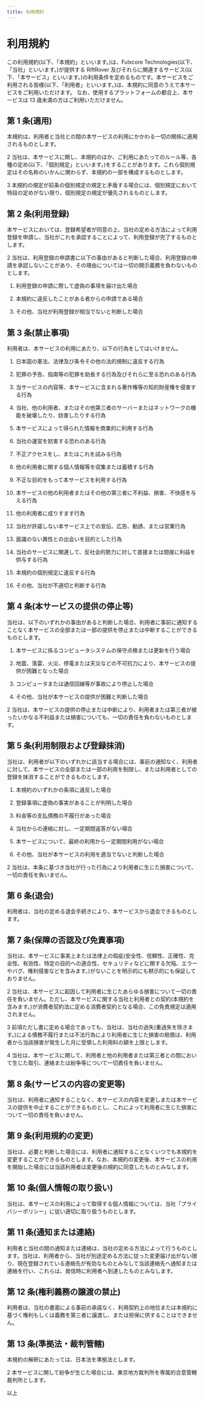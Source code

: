 ```yaml
---
title: 利用規約
---
```


# 利用規約

この利用規約(以下、「本規約」といいます。)は、Fulxcore Technologies(以下、「当社」といいます。)が提供する RiftRover 及びそれらに関連するサービス(以下、「本サービス」といいます。)の利用条件を定めるものです。本サービスをご利用される皆様(以下、「利用者」といいます。)は、本規約に同意のうえで本サービスをご利用いただけます。
なお、使用するプラットフォームの都合上、本サービスは 13 歳未満の方はご利用いただけません。

## 第 1 条(適用)

本規約は、利用者と当社との間の本サービスの利用にかかわる一切の関係に適用されるものとします。

2 当社は、本サービスに関し、本規約のほか、ご利用にあたってのルール等、各種の定め(以下、「個別規定」といいます。)をすることがあります。これら個別規定はその名称のいかんに関わらず、本規約の一部を構成するものとします。

3 本規約の規定が前条の個別規定の規定と矛盾する場合には、個別規定において特段の定めがない限り、個別規定の規定が優先されるものとします。

## 第 2 条(利用登録)

本サービスにおいては、登録希望者が同意の上、当社の定める方法によって利用登録を申請し、当社がこれを承認することによって、利用登録が完了するものとします。

2 当社は、利用登録の申請書に以下の事由があると判断した場合、利用登録の申請を承認しないことがあり、その理由については一切の開示義務を負わないものとします。

1. 利用登録の申請に際して虚偽の事項を届け出た場合

2. 本規約に違反したことがある者からの申請である場合

3. その他、当社が利用登録が相当でないと判断した場合

## 第 3 条(禁止事項)

利用者は、本サービスの利用にあたり、以下の行為をしてはいけません。

1. 日本国の憲法、法律及び条令その他の法的規制に違反する行為

2. 犯罪の予告、指南等の犯罪を助長する行為及びそれらに至る恐れのある行為

3. 当サービスの内容等、本サービスに含まれる著作権等の知的財産権を侵害する行為

4. 当社、他の利用者、またはその他第三者のサーバーまたはネットワークの機能を破壊したり、妨害したりする行為

5. 本サービスによって得られた情報を商業的に利用する行為

6. 当社の運営を妨害する恐れのある行為

7. 不正アクセスをし、またはこれを試みる行為

8. 他の利用者に関する個人情報等を収集または蓄積する行為

9. 不正な目的をもって本サービスを利用する行為

10.   本サービスの他の利用者またはその他の第三者に不利益、損害、不快感を与える行為

11.   他の利用者に成りすます行為

12.   当社が許諾しない本サービス上での宣伝、広告、勧誘、または営業行為

13.   面識のない異性との出会いを目的とした行為

14.   当社のサービスに関連して、反社会的勢力に対して直接または間接に利益を供与する行為

15.   本規約の個別規定に違反する行為

16.   その他、当社が不適切と判断する行為

## 第 4 条(本サービスの提供の停止等)

当社は、以下のいずれかの事由があると判断した場合、利用者に事前に通知することなく本サービスの全部または一部の提供を停止または中断することができるものとします。

1. 本サービスに係るコンピュータシステムの保守点検または更新を行う場合

2. 地震、落雷、火災、停電または天災などの不可抗力により、本サービスの提供が困難となった場合

3. コンピュータまたは通信回線等が事故により停止した場合

4. その他、当社が本サービスの提供が困難と判断した場合

2 当社は、本サービスの提供の停止または中断により、利用者または第三者が被ったいかなる不利益または損害についても、一切の責任を負わないものとします。

## 第 5 条(利用制限および登録抹消)

当社は、利用者が以下のいずれかに該当する場合には、事前の通知なく、利用者に対して、本サービスの全部または一部の利用を制限し、または利用者としての登録を抹消することができるものとします。

1. 本規約のいずれかの条項に違反した場合

2. 登録事項に虚偽の事実があることが判明した場合

3. 料金等の支払債務の不履行があった場合

4. 当社からの連絡に対し、一定期間返答がない場合

5. 本サービスについて、最終の利用から一定期間利用がない場合

6. その他、当社が本サービスの利用を適当でないと判断した場合

2 当社は、本条に基づき当社が行った行為により利用者に生じた損害について、一切の責任を負いません。

## 第 6 条(退会)

利用者は、当社の定める退会手続きにより、本サービスから退会できるものとします。

## 第 7 条(保障の否認及び免責事項)

当社は、本サービスに事実上または法律上の瑕疵(安全性、信頼性、正確性、完全性、有効性、特定の目的への適合性、セキュリティなどに関する欠陥、エラーやバグ、権利侵害などを含みます。)がないことを明示的にも黙示的にも保証しておりません。

2 当社は、本サービスに起因して利用者に生じたあらゆる損害について一切の責任を負いません。ただし、本サービスに関する当社と利用者との契約(本規約を含みます。)が消費者契約法に定める消費者契約となる場合、この免責規定は適用されません。

3 前項ただし書に定める場合であっても、当社は、当社の過失(重過失を除きます。)による債務不履行または不法行為により利用者に生じた損害の賠償は、利用者から当該損害が発生した月に受領した利用料の額を上限とします。

4 当社は、本サービスに関して、利用者と他の利用者または第三者との間において生じた取引、連絡または紛争等について一切責任を負いません。

## 第 8 条(サービスの内容の変更等)

当社は、利用者に通知することなく、本サービスの内容を変更しまたは本サービスの提供を中止することができるものとし、これによって利用者に生じた損害について一切の責任を負いません。

## 第 9 条(利用規約の変更)

当社は、必要と判断した場合には、利用者に通知することなくいつでも本規約を変更することができるものとします。なお、本規約の変更後、本サービスの利用を開始した場合には当該利用者は変更後の規約に同意したものとみなします。

## 第 10 条(個人情報の取り扱い)

当社は、本サービスの利用によって取得する個人情報については、当社「プライバシーポリシー」に従い適切に取り扱うものとします。

## 第 11 条(通知または連絡)

利用者と当社の間の通知または連絡は、当社の定める方法によって行うものとします。当社は、利用者から、当社が別途定める方法に従った変更届け出がない限り、現在登録されている連絡先が有効なものとみなして当該連絡先へ通知または連絡を行い、これらは、発信時に利用者へ到達したものとみなします。

## 第 12 条(権利義務の譲渡の禁止)

利用者は、当社の書面による事前の承諾なく、利用契約上の地位または本規約に基づく権利もしくは義務を第三者に譲渡し、または担保に供することはできません。

## 第 13 条(準拠法・裁判管轄)

本規約の解釈にあたっては、日本法を準拠法とします。

2 本サービスに関して紛争が生じた場合には、東京地方裁判所を専属的合意管轄裁判所とします。

以上
